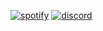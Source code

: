 [![spotify](https://img.shields.io/badge/Spotify-1ED760?&style=for-the-badge&logo=spotify&logoColor=white)](https://open.spotify.com/user/31ny23xbsuwkz5htrljh3mmwnpym?si=55fb431d4ca44d5c)
[![discord](https://img.shields.io/badge/Discord-5865F2?style=for-the-badge&logo=discord&logoColor=white)](https://discord.com/users/964097744350351390)

